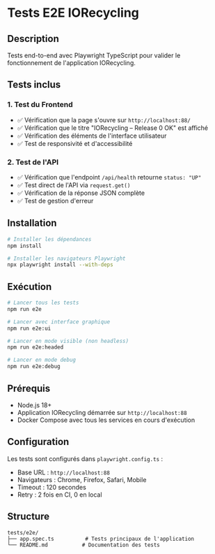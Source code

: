 # Tests E2E IORecycling

## Description

Tests end-to-end avec Playwright TypeScript pour valider le fonctionnement de l'application IORecycling.

## Tests inclus

### 1. Test du Frontend
- ✅ Vérification que la page s'ouvre sur `http://localhost:88/`
- ✅ Vérification que le titre "IORecycling – Release 0 OK" est affiché
- ✅ Vérification des éléments de l'interface utilisateur
- ✅ Test de responsivité et d'accessibilité

### 2. Test de l'API
- ✅ Vérification que l'endpoint `/api/health` retourne `status: "UP"`
- ✅ Test direct de l'API via `request.get()`
- ✅ Vérification de la réponse JSON complète
- ✅ Test de gestion d'erreur

## Installation

```bash
# Installer les dépendances
npm install

# Installer les navigateurs Playwright
npx playwright install --with-deps
```

## Exécution

```bash
# Lancer tous les tests
npm run e2e

# Lancer avec interface graphique
npm run e2e:ui

# Lancer en mode visible (non headless)
npm run e2e:headed

# Lancer en mode debug
npm run e2e:debug
```

## Prérequis

- Node.js 18+
- Application IORecycling démarrée sur `http://localhost:88`
- Docker Compose avec tous les services en cours d'exécution

## Configuration

Les tests sont configurés dans `playwright.config.ts` :
- Base URL : `http://localhost:88`
- Navigateurs : Chrome, Firefox, Safari, Mobile
- Timeout : 120 secondes
- Retry : 2 fois en CI, 0 en local

## Structure

```
tests/e2e/
├── app.spec.ts          # Tests principaux de l'application
└── README.md           # Documentation des tests
```
